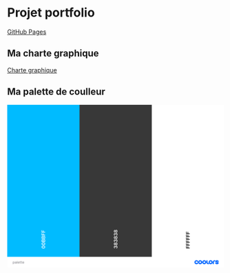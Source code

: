 # Projet portfolio
[GitHub Pages](https://georges-lucas.github.io/portfolio/)
## Ma charte graphique
[Charte graphique](<asset/charte graphique.pdf>)

## Ma palette de coulleur

![Palette de coulleur](asset/palette.png)